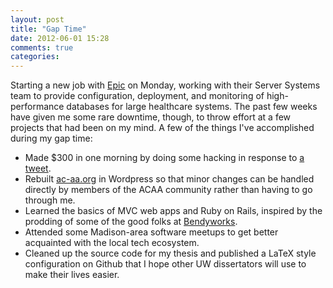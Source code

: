 ```yaml
---
layout: post
title: "Gap Time"
date: 2012-06-01 15:28
comments: true
categories: 
---
```


Starting a new job with [Epic](http://epic.com) on Monday, working with their Server Systems team to provide configuration, deployment, and monitoring of high-performance databases for large healthcare systems.  The past few weeks have given me some rare downtime, though, to throw effort at a few projects that had been on my mind.  A few of the things I've accomplished during my gap time:

* Made $300 in one morning by doing some hacking in response to [a tweet](https://twitter.com/planetpython/status/203147081005805569).
* Rebuilt [ac-aa.org](http://ac-aa.org) in Wordpress so that minor changes can be handled directly by members of the ACAA community rather than having to go through me.
* Learned the basics of MVC web apps and Ruby on Rails, inspired by the prodding of some of the good folks at [Bendyworks](http://bendyworks.com).
* Attended some Madison-area software meetups to get better acquainted with the local tech ecosystem.
* Cleaned up the source code for my thesis and published a LaTeX style configuration on Github that I hope other UW dissertators will use to make their lives easier.

